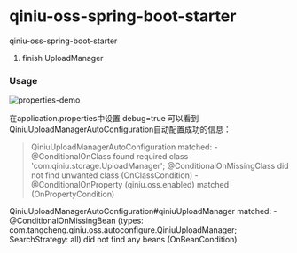 # qiniu-oss-spring-boot-starter
qiniu-oss-spring-boot-starter

1. finish UploadManager
### Usage
![properties-demo](https://user-images.githubusercontent.com/13701989/38785476-1b9b9274-4153-11e8-80f7-80c71a310e0b.png)

在application.properties中设置
debug=true
可以看到QiniuUploadManagerAutoConfiguration自动配置成功的信息：
>   QiniuUploadManagerAutoConfiguration matched:
      - @ConditionalOnClass found required class 'com.qiniu.storage.UploadManager'; @ConditionalOnMissingClass did not find unwanted class (OnClassCondition)
      - @ConditionalOnProperty (qiniu.oss.enabled) matched (OnPropertyCondition)

   QiniuUploadManagerAutoConfiguration#qiniuUploadManager matched:
      - @ConditionalOnMissingBean (types: com.tangcheng.qiniu.oss.autoconfigure.QiniuUploadManager; SearchStrategy: all) did not find any beans (OnBeanCondition)
